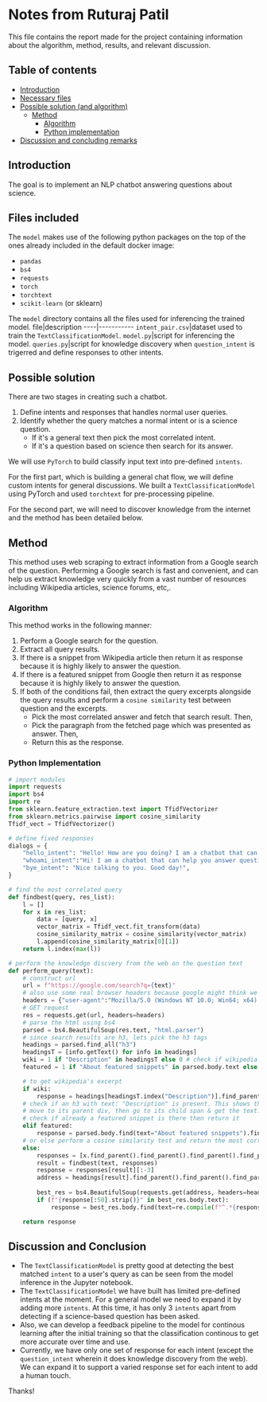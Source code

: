 # Notes from Ruturaj Patil
This file contains the report made for the project containing information about the algorithm, method, results, and relevant discussion.

## Table of contents
+ [Introduction](#introduction)
+ [Necessary files](#files-included)
+ [Possible solution (and algorithm)](#possible-solution)
    + [Method](#method)
        + [Algorithm](#algorithm)
        + [Python implementation](#python-implementation)
+ [Discussion and concluding remarks](#discussion-and-conclusion)

## Introduction
The goal is to implement an NLP chatbot answering questions about science.

## Files included
The `model` makes use of the following python packages on the top of the ones already included in the default docker image:
+ `pandas`
+ `bs4`
+ `requests`
+ `torch`
+ `torchtext`
+ `scikit-learn` (or sklearn)

The `model` directory contains all the files used for inferencing the trained model.
file|description
----|-----------
`intent_pair.csv`|dataset used to train the `TextClassificationModel`.
`model.py`|script for inferencing the model.
`queries.py`|script for knowledge discovery when `question_intent` is trigerred and define responses to other intents.

## Possible solution
There are two stages in creating such a chatbot.
1. Define intents and responses that handles normal user queries.
2. Identify whether the query matches a normal intent or is a science question.
    + If it's a general text then pick the most correlated intent.
    + If it's a question based on science then search for its answer.

We will use `PyTorch` to build classify input text into pre-defined `intents`. 

For the first part, which is building a general chat flow, we will define custom intents for general discussions. We built a `TextClassificationModel` using PyTorch and used `torchtext` for pre-processing pipeline. 

For the second part, we will need to discover knowledge from the internet and the method has been detailed below.

## Method
This method uses web scraping to extract information from a Google search of the question.
Performing a Google search is fast and convenient, and can help us extract knowledge very quickly from a vast number of resources including Wikipedia articles, science forums, etc,.

### Algorithm
This method works in the following manner:
1. Perform a Google search for the question.
2. Extract all query results.
3. If there is a snippet from Wikipedia article then return it as response because it is highly likely to answer the question.
4. If there is a featured snippet from Google then return it as response because it is highly likely to answer the question.
5. If both of the conditions fail, then extract the query excerpts alongside the query results and perform a `cosine similarity` test between question and the excerpts. 
    + Pick the most correlated answer and fetch that search result. Then,
    + Pick the paragraph from the fetched page which was presented as answer. Then,
    + Return this as the response.

### Python Implementation
```python
# import modules
import requests
import bs4
import re
from sklearn.feature_extraction.text import TfidfVectorizer
from sklearn.metrics.pairwise import cosine_similarity
Tfidf_vect = TfidfVectorizer()

# define fixed responses
dialogs = {
    "hello_intent": "Hello! How are you doing? I am a chatbot that can help you answer questions in science. Try asking me one.",
    "whoami_intent":"Hi! I am a chatbot that can help you answer questions in science. Try asking me one.",
    "bye_intent": "Nice talking to you. Good day!",
}

# find the most correlated query
def findbest(query, res_list):
    l = []
    for x in res_list:
        data = [query, x]
        vector_matrix = Tfidf_vect.fit_transform(data)
        cosine_similarity_matrix = cosine_similarity(vector_matrix)
        l.append(cosine_similarity_matrix[0][1])
    return l.index(max(l))

# perform the knowledge discvery from the web on the question text
def perform_query(text):
    # construct url
    url = f"https://google.com/search?q={text}"
    # also use some real browser headers because google might think we are bots
    headers = {"user-agent":"Mozilla/5.0 (Windows NT 10.0; Win64; x64) AppleWebKit/537.36 (KHTML, like Gecko) Chrome/108.0.0.0 Safari/537.36 Edg/108.0.1462.46"}
    # GET request
    res = requests.get(url, headers=headers)
    # parse the html using bs4
    parsed = bs4.BeautifulSoup(res.text, "html.parser")
    # since search results are h3, lets pick the h3 tags
    headings = parsed.find_all("h3")
    headingsT = [info.getText() for info in headings]
    wiki = 1 if "Description" in headingsT else 0 # check if wikipedia excerpt is present
    featured = 1 if "About featured snippets" in parsed.body.text else 0 # check if featured snippet is present

    # to get wikipedia's excerpt
    if wiki:
        response = headings[headingsT.index("Description")].find_parent().find('span').text
    # check if an h3 with text: "Description" is present. This shows the presence of a Wikipedia excerpt
    # move to its parent div, then go to its child span & get the text.
    # check if already a featured snippet is there then return it
    elif featured:
        response = parsed.body.find(text="About featured snippets").find_parent().find_parent().find_parent().find_parent().find_parent().find_parent().find_parent().find_parent().find('div').find_all('span')[0].text
    # or else perform a cosine similarity test and return the most correlated response
    else:
        responses = [x.find_parent().find_parent().find_parent().find_parent().find_parent().find_all('span')[-1].text for x in headings]
        result = findbest(text, responses)
        response = responses[result][:-3]
        address = headings[result].find_parent().find_parent().find_parent().find_parent().find_parent().find('a').attrs["href"]
        
        best_res = bs4.BeautifulSoup(requests.get(address, headers=headers).text, "html.parser")
        if (f"{response[:50].strip()}" in best_res.body.text):
            response = best_res.body.find(text=re.compile(f"^.*{response[:50].strip()}.*$")).text

    return response
```

## Discussion and Conclusion
+ The `TextClassificationModel` is pretty good at detecting the best matched `intent` to a user's query as can be seen from the model inference in the Jupyter notebook.
+ The `TextClassificationModel` we have built has limited pre-defined intents at the moment. For a general model we need to expand it by adding more `intents`. At this time, it has only 3 `intents` apart from detecting if a science-based question has been asked.
+ Also, we can develop a feedback pipeline to the model for continous learning after the initial training so that the classification continous to get more accurate over time and use.
+ Currently, we have only one set of response for each intent (except the `question_intent` wherein it does knowledge discovery from the web). We can expand it to support a varied response set for each intent to add a human touch.

Thanks!
